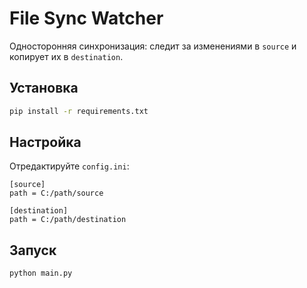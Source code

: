 # File Sync Watcher

Односторонняя синхронизация: следит за изменениями в `source` и копирует их в `destination`.

## Установка
```bash
pip install -r requirements.txt
```

## Настройка
Отредактируйте `config.ini`:
```
[source]
path = C:/path/source

[destination]
path = C:/path/destination
```

## Запуск
```bash
python main.py
```
